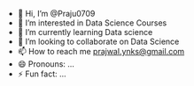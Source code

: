 - 👋 Hi, I’m @Praju0709
- 👀 I’m interested in Data Science Courses
- 🌱 I’m currently learning Data science
- 💞️ I’m looking to collaborate on Data Science
- 📫 How to reach me prajwal.ynks@gmail.com
- 😄 Pronouns: ...
- ⚡ Fun fact: ...

<!---
Praju0709/Praju0709 is a ✨ special ✨ repository because its `README.md` (this file) appears on your GitHub profile.
You can click the Preview link to take a look at your changes.
--->
